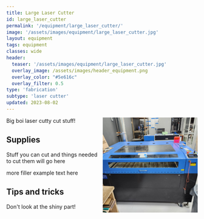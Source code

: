 ```yaml
---
title: Large Laser Cutter
id: large_laser_cutter
permalink: '/equipment/large_laser_cutter/'
image: '/assets/images/equipment/large_laser_cutter.jpg'
layout: equipment
tags: equipment
classes: wide
header:
  teaser: '/assets/images/equipment/large_laser_cutter.jpg'
  overlay_image: /assets/images/header_equipment.png
  overlay_color: "#5e616c"
  overlay_filter: 0.5
type: 'fabrication'
subtype: 'laser cutter'
updated: 2023-08-02
---
```

<img align="right" width="250" height="250" src="/assets/images/equipment/large_laser_cutter.jpg">

Big boi laser cutty cut stuff!

## Supplies
Stuff you can cut and things needed to cut them will go here

more filler example text here

## Tips and tricks
Don't look at the shiny part!